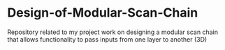# Design-of-Modular-Scan-Chain
Repository related to my project work on designing a modular scan chain that allows functionality to pass inputs from one layer to another (3D)
